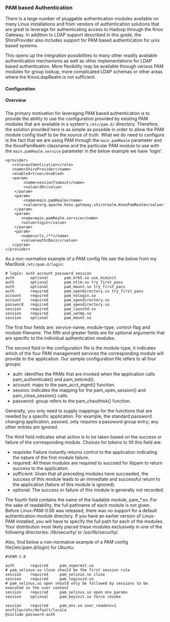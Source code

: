 <!---
   Licensed to the Apache Software Foundation (ASF) under one or more
   contributor license agreements.  See the NOTICE file distributed with
   this work for additional information regarding copyright ownership.
   The ASF licenses this file to You under the Apache License, Version 2.0
   (the "License"); you may not use this file except in compliance with
   the License.  You may obtain a copy of the License at

       https://www.apache.org/licenses/LICENSE-2.0

   Unless required by applicable law or agreed to in writing, software
   distributed under the License is distributed on an "AS IS" BASIS,
   WITHOUT WARRANTIES OR CONDITIONS OF ANY KIND, either express or implied.
   See the License for the specific language governing permissions and
   limitations under the License.
--->

### PAM based Authentication ###

There is a large number of pluggable authentication modules available on many Linux installations and from vendors of authentication solutions that are great to leverage for authenticating access to Hadoop through the Knox Gateway. In addition to LDAP support described in this guide, the ShiroProvider also includes support for PAM based authentication for unix based systems.

This opens up the integration possibilities to many other readily available authentication mechanisms as well as other implementations for LDAP based authentication. More flexibility may be available through various PAM modules for group lookup, more complicated LDAP schemas or other areas where the KnoxLdapRealm is not sufficient.

#### Configuration ####
##### Overview #####
The primary motivation for leveraging PAM based authentication is to provide the ability to use the configuration provided by existing PAM modules that are available in a system's `/etc/pam.d/` directory. Therefore, the solution provided here is as simple as possible in order to allow the PAM module config itself to be the source of truth. What we do need to configure is the fact that we are using PAM through the `main.pamRealm` parameter and the KnoxPamRealm classname and the particular PAM module to use with the `main.pamRealm.service` parameter in the below example we have 'login'.

    <provider> 
       <role>authentication</role> 
       <name>ShiroProvider</name> 
       <enabled>true</enabled> 
       <param> 
            <name>sessionTimeout</name> 
            <value>30</value>
        </param>                                              
        <param>
            <name>main.pamRealm</name> 
            <value>org.apache.knox.gateway.shirorealm.KnoxPamRealm</value>
        </param> 
        <param>                                                    
           <name>main.pamRealm.service</name> 
           <value>login</value> 
        </param>
        <param>                                                    
           <name>urls./**</name> 
           <value>authcBasic</value> 
       </param>
    </provider>
  

As a non-normative example of a PAM config file see the below from my MacBook `/etc/pam.d/login`:

    # login: auth account password session
    auth       optional       pam_krb5.so use_kcminit
    auth       optional       pam_ntlm.so try_first_pass
    auth       optional       pam_mount.so try_first_pass
    auth       required       pam_opendirectory.so try_first_pass
    account    required       pam_nologin.so
    account    required       pam_opendirectory.so
    password   required       pam_opendirectory.so
    session    required       pam_launchd.so
    session    required       pam_uwtmp.so
    session    optional       pam_mount.so

The first four fields are: service-name, module-type, control-flag and module-filename. The fifth and greater fields are for optional arguments that are specific to the individual authentication modules.

The second field in the configuration file is the module-type, it indicates which of the four PAM management services the corresponding module will provide to the application. Our sample configuration file refers to all four groups:

* auth: identifies the PAMs that are invoked when the application calls pam_authenticate() and pam_setcred().
* account: maps to the pam_acct_mgmt() function.
* session: indicates the mapping for the pam_open_session() and pam_close_session() calls.
* password: group refers to the pam_chauthtok() function.

Generally, you only need to supply mappings for the functions that are needed by a specific application. For example, the standard password changing application, passwd, only requires a password group entry; any other entries are ignored.

The third field indicates what action is to be taken based on the success or failure of the corresponding module. Choices for tokens to fill this field are:

* requisite: Failure instantly returns control to the application indicating the nature of the first module failure.
* required: All these modules are required to succeed for libpam to return success to the application.
* sufficient: Given that all preceding modules have succeeded, the success of this module leads to an immediate and successful return to the application (failure of this module is ignored).
* optional: The success or failure of this module is generally not recorded.

The fourth field contains the name of the loadable module, pam_*.so. For the sake of readability, the full pathname of each module is not given. Before Linux-PAM-0.56 was released, there was no support for a default authentication-module directory. If you have an earlier version of Linux-PAM installed, you will have to specify the full path for each of the modules. Your distribution most likely placed these modules exclusively in one of the following directories: /lib/security/ or /usr/lib/security/.

Also, find below a non-normative example of a PAM config file(/etc/pam.d/login) for Ubuntu:

    #%PAM-1.0
    
    auth       required     pam_sepermit.so
    # pam_selinux.so close should be the first session rule
    session    required     pam_selinux.so close
    session    required     pam_loginuid.so
    # pam_selinux.so open should only be followed by sessions to be executed in the user context
    session    required     pam_selinux.so open env_params
    session    optional     pam_keyinit.so force revoke
    
    session    required     pam_env.so user_readenv=1 envfile=/etc/default/locale
    @include password-auth
